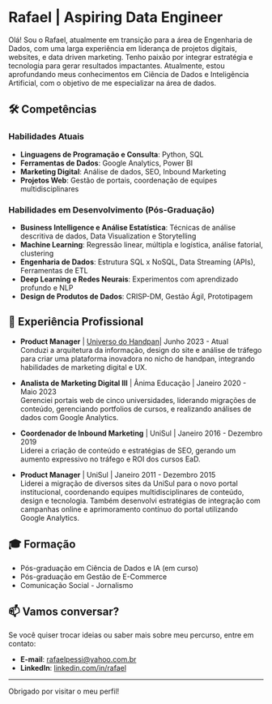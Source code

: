 # Rafael | Aspiring Data Engineer

Olá! Sou o Rafael, atualmente em transição para a área de Engenharia de Dados, com uma larga experiência em liderança de projetos digitais, websites, e data driven marketing. Tenho paixão por integrar estratégia e tecnologia para gerar resultados impactantes. Atualmente, estou aprofundando meus conhecimentos em Ciência de Dados e Inteligência Artificial, com o objetivo de me especializar na área de dados.

## 🛠️ Competências

### Habilidades Atuais
- **Linguagens de Programação e Consulta**: Python, SQL
- **Ferramentas de Dados**: Google Analytics, Power BI
- **Marketing Digital**: Análise de dados, SEO, Inbound Marketing
- **Projetos Web**: Gestão de portais, coordenação de equipes multidisciplinares

### Habilidades em Desenvolvimento (Pós-Graduação)
- **Business Intelligence e Análise Estatística**: Técnicas de análise descritiva de dados, Data Visualization e Storytelling
- **Machine Learning**: Regressão linear, múltipla e logística, análise fatorial, clustering
- **Engenharia de Dados**: Estrutura SQL x NoSQL, Data Streaming (APIs), Ferramentas de ETL
- **Deep Learning e Redes Neurais**: Experimentos com aprendizado profundo e NLP
- **Design de Produtos de Dados**: CRISP-DM, Gestão Ágil, Prototipagem

## 💼 Experiência Profissional

- **Product Manager** | [Universo do Handpan](https://universodohandpan.com.br)| Junho 2023 - Atual  
  Conduzi a arquitetura da informação, design do site e análise de tráfego para criar uma plataforma inovadora no nicho de handpan, integrando habilidades de marketing digital e UX.

- **Analista de Marketing Digital III** | Ânima Educação | Janeiro 2020 - Maio 2023  
  Gerenciei portais web de cinco universidades, liderando migrações de conteúdo, gerenciando portfolios de cursos, e realizando análises de dados com Google Analytics.

- **Coordenador de Inbound Marketing** | UniSul | Janeiro 2016 - Dezembro 2019  
  Liderei a criação de conteúdo e estratégias de SEO, gerando um aumento expressivo no tráfego e ROI dos cursos EaD.

- **Product Manager** | UniSul | Janeiro 2011 - Dezembro 2015  
  Liderei a migração de diversos sites da UniSul para o novo portal institucional, coordenando equipes multidisciplinares de conteúdo, design e tecnologia. Também desenvolvi estratégias de integração com campanhas online e aprimoramento contínuo do portal utilizando Google Analytics.

## 🎓 Formação

- Pós-graduação em Ciência de Dados e IA (em curso)
- Pós-graduação em Gestão de E-Commerce   
- Comunicação Social - Jornalismo

## 📫 Vamos conversar?

Se você quiser trocar ideias ou saber mais sobre meu percurso, entre em contato:

- **E-mail**: rafaelpessi@yahoo.com.br
- **LinkedIn**: [linkedin.com/in/rafael](https://www.linkedin.com/in/rafael-pessi-749bb035/)

---

Obrigado por visitar o meu perfil!

